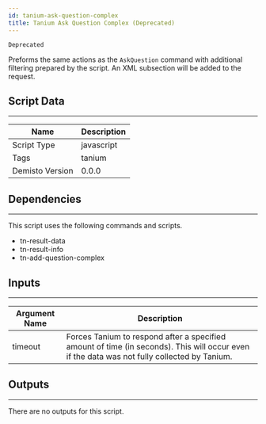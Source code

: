 ```yaml
---
id: tanium-ask-question-complex
title: Tanium Ask Question Complex (Deprecated)
---
```


`Deprecated`

Preforms the same actions as the `AskQuestion` command with additional filtering prepared by the script. An XML subsection will be added to the request.

## Script Data
---

| **Name** | **Description** |
| --- | --- |
| Script Type | javascript |
| Tags | tanium |
| Demisto Version | 0.0.0 |

## Dependencies
---
This script uses the following commands and scripts.
* tn-result-data
* tn-result-info
* tn-add-question-complex

## Inputs
---

| **Argument Name** | **Description** |
| --- | --- |
| timeout | Forces Tanium to respond after a specified amount of time (in seconds). This will occur even if the data was not fully collected by Tanium. |

## Outputs
---
There are no outputs for this script.
